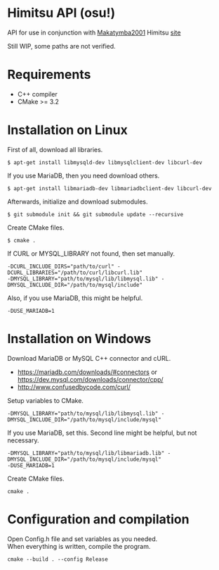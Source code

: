 # Himitsu API (osu!)

API for use in conjunction with [Makatymba2001](https://github.com/makatymba2001) Himitsu [site](https://github.com/makatymba2001/-WIP-himitsu-web)

Still WIP, some paths are not verified.

# Requirements
- C++ compiler
- CMake >= 3.2

# Installation on Linux
First of all, download all libraries.
```
$ apt-get install libmysqld-dev libmysqlclient-dev libcurl-dev
```
If you use MariaDB, then you need download others.
```
$ apt-get install libmariadb-dev libmariadbclient-dev libcurl-dev
```
Afterwards, initialize and download submodules.
```
$ git submodule init && git submodule update --recursive
```
Create CMake files.
```
$ cmake . 
```

If CURL or MYSQL_LIBRARY not found, then set manually.
```
-DCURL_INCLUDE_DIRS="path/to/curl" -DCURL_LIBRARIES="/path/to/curl/libcurl.lib"
-DMYSQL_LIBRARY="path/to/mysql/lib/libmysql.lib" -DMYSQL_INCLUDE_DIR="/path/to/mysql/include"
```
Also, if you use MariaDB, this might be helpful.
```
-DUSE_MARIADB=1
```

# Installation on Windows
Download MariaDB or MySQL C++ connector and cURL.
- https://mariadb.com/downloads/#connectors or https://dev.mysql.com/downloads/connector/cpp/
- http://www.confusedbycode.com/curl/

Setup variables to CMake.
```
-DMYSQL_LIBRARY="path/to/mysql/lib/libmysql.lib" -DMYSQL_INCLUDE_DIR="/path/to/mysql/include/mysql"
```
If you use MariaDB, set this. Second line might be helpful, but not necessary.
```
-DMYSQL_LIBRARY="path/to/mysql/lib/libmariadb.lib" -DMYSQL_INCLUDE_DIR="/path/to/mysql/include/mysql"
-DUSE_MARIADB=1
```

Create CMake files.
```
cmake .
```

# Configuration and compilation
Open Config.h file and set variables as you needed.</br>
When everything is written, compile the program.
```
cmake --build . --config Release
```
